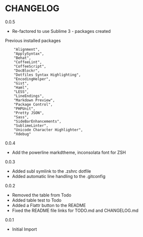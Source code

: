 # CHANGELOG

0.0.5

* Re-factored to use Sublime 3 - packages created

Previous installed packages

        "Alignment",
        "ApplySyntax",
        "Behat",
        "CoffeeLint",
        "CoffeeScript",
        "DocBlockr",
        "Dotfiles Syntax Highlighting",
        "EncodingHelper",
        "Gist",
        "Haml",
        "LESS",
        "LineEndings",
        "Markdown Preview",
        "Package Control",
        "PHPUnit",
        "Pretty JSON",
        "Sass",
        "SideBarEnhancements",
        "SublimeLinter",
        "Unicode Character Highlighter",
        "Xdebug"

0.0.4

* Add the powerline markdtheme, inconsolata font for ZSH

0.0.3

* Added subl symlink to the .zshrc dotfile
* Added automatic line handling to the .gitconfig

0.0.2

* Removed the table from Todo
* Added table test to Todo
* Added a Flattr button to the README
* Fixed the README file links for TODO.md and CHANGELOG.md

0.0.1

* Initial Import
